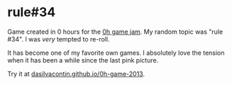 rule#34
============

Game created in 0 hours for the [0h game jam](http://0hgame.eu/). My random topic was "rule #34". I was *very* tempted to re-roll.

It has become one of my favorite own games. I absolutely love the tension when it has been a while since the last pink picture.

Try it at [dasilvacontin.github.io/0h-game-2013](http://dasilvacontin.github.io/0h-game-2013/).
